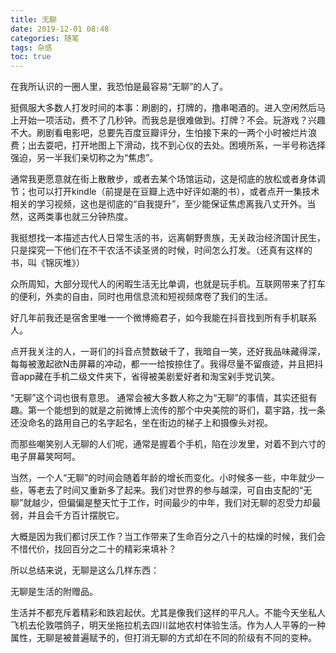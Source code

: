 ```yaml
---
title: 无聊
date: 2019-12-01 08:48
categories: 随笔
tags: 杂感
toc: true
---
```


在我所认识的一圈人里，我恐怕是最容易“无聊”的人了。

挺佩服大多数人打发时间的本事：刷剧的，打牌的，撸串喝酒的。进入空闲然后马上开始一项活动，费不了几秒钟。而我总是很难做到。打牌？不会。玩游戏？兴趣不大。刷剧看电影吧，总要先百度豆瓣评分，生怕接下来的一两个小时被烂片浪费；出去耍吧，打开地图上下滑动，找不到心仪的去处。困境所系，一半号称选择强迫，另一半我们亲切称之为“焦虑”。

通常我更愿意就在街上散散步，或者去某个场馆运动，这是彻底的放松或者身体调节；也可以打开kindle（前提是在豆瓣上选中好评如潮的书），或者点开一集技术相关的学习视频，这也是彻底的“自我提升”，至少能保证焦虑离我八丈开外。当然，这两类事也就三分钟热度。

我挺想找一本描述古代人日常生活的书，远离朝野贵族，无关政治经济国计民生，只是探究一下他们在不干农活不读圣贤的时候，时间怎么打发。（还真有这样的书，叫《锦灰堆》）

众所周知，大部分现代人的闲暇生活无比单调，也就是玩手机。互联网带来了打车的便利，外卖的自由，同时也用信息流和短视频席卷了我们的生活。

好几年前我还是宿舍里唯一一个微博瘾君子，如今我能在抖音找到所有手机联系人。

点开我关注的人，一哥们的抖音点赞数破千了，我暗自一笑，还好我品味藏得深，每每被激起欲N击屏幕的冲动，都一一给按捺住了。我得尽量不留痕迹，并且把抖音app藏在手机二级文件夹下，省得被美剧爱好者和淘宝剁手党讥笑。

“无聊”这个词也很有意思。 通常会被大多数人称之为“无聊”的事情，其实还挺有趣。第一个能想到的就是之前微博上流传的那个中央美院的哥们，葛宇路，找一条还没命名的路用自己的名字起名，坐在街边的梯子上和摄像头对视。

而那些嘲笑别人无聊的人们呢，通常是握着个手机，陷在沙发里，对着不到六寸的电子屏幕笑呵呵。

当然，一个人“无聊”的时间会随着年龄的增长而变化。小时候多一些，中年就少一些，等老去了时间又重新多了起来。我们对世界的参与越深，可自由支配的“无聊”就越少，但偏偏是整天忙于工作，时间最少的中年，我们对无聊的忍受力却最弱，并且会千方百计摆脱它。

大概是因为我们都讨厌工作？当工作带来了生命百分之八十的枯燥的时候，我们会不惜代价，找回百分之二十的精彩来填补？

所以总结来说，无聊是这么几样东西：

无聊是生活的附赠品。

生活并不都充斥着精彩和跌宕起伏。尤其是像我们这样的平凡人。不能今天坐私人飞机去伦敦喂鸽子，明天坐拖拉机去四川盆地农村体验生活。作为人人平等的一种属性，无聊是被普遍赋予的，但打消无聊的方式却在不同的阶级有不同的变种。

#### 